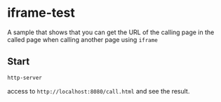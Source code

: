 # iframe-test

A sample that shows that you can get the URL of the calling page in the called page when calling another page using `iframe`

## Start

```bash
http-server
```

access to `http://localhost:8080/call.html` and see the result.
